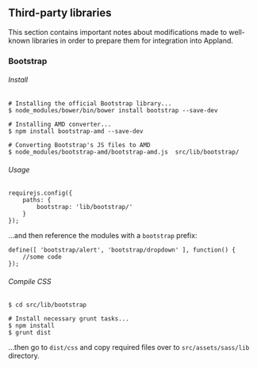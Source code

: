 ## Third-party libraries ##

This section contains important notes about modifications made to well-known libraries in order to prepare them for integration into Appland.

### Bootstrap

###### Install

	# Installing the official Bootstrap library...
	$ node_modules/bower/bin/bower install bootstrap --save-dev
	
	# Installing AMD converter...
	$ npm install bootstrap-amd --save-dev
	
	# Converting Bootstrap's JS files to AMD
	$ node_modules/bootstrap-amd/bootstrap-amd.js  src/lib/bootstrap/ 


###### Usage

	requirejs.config({
	    paths: {
	        bootstrap: 'lib/bootstrap/'
	    }
	});

...and then reference the modules with a `bootstrap` prefix:

	define([ 'bootstrap/alert', 'bootstrap/dropdown' ], function() {
	    //some code
	});
 
###### Compile CSS

	$ cd src/lib/bootstrap

	# Install necessary grunt tasks...
	$ npm install
	$ grunt dist

...then go to `dist/css` and copy required files over to `src/assets/sass/lib` directory.